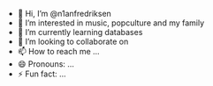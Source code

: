 - 👋 Hi, I’m @n1anfredriksen
- 👀 I’m interested in music, popculture and my family
- 🌱 I’m currently learning databases
- 💞️ I’m looking to collaborate on
- 📫 How to reach me ...
- 😄 Pronouns: ...
- ⚡ Fun fact: ...

<!---
n1anfredriksen/n1anfredriksen is a ✨ special ✨ repository because its `README.md` (this file) appears on your GitHub profile.
You can click the Preview link to take a look at your changes.
--->
